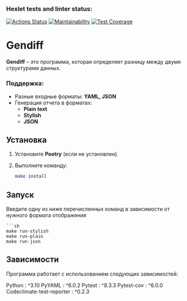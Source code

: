 ### Hexlet tests and linter status:
[![Actions Status](https://github.com/Gamabyta24/python-project-50/actions/workflows/hexlet-check.yml/badge.svg)](https://github.com/Gamabyta24/python-project-50/actions)
[![Maintainability](https://api.codeclimate.com/v1/badges/64cbc6d8086ea5653313/maintainability)](https://codeclimate.com/github/Gamabyta24/python-project-50/maintainability)
[![Test Coverage](https://api.codeclimate.com/v1/badges/64cbc6d8086ea5653313/test_coverage)](https://codeclimate.com/github/Gamabyta24/python-project-50/test_coverage)


# Gendiff

**Gendiff** – это программа, которая определяет разницу между двумя структурами данных.  

###  Поддержка:
- Разные входные форматы: **YAML, JSON**
- Генерация отчета в форматах:  
  - **Plain text**  
  - **Stylish**  
  - **JSON**  

##  Установка

1. Установите **Poetry** (если не установлен).
2. Выполните команду:

   ```sh
   make install

## Запуск

Введите одну из ниже перечисленных команд в зависимости от нужного формата отображения

    ```sh
    make run-stylish
    make run-plain
    make run-json

## Зависимости

Программа работает с использованием следующих зависимостей:

Python : ^3.10
PyYAML : ^6.0.2
Pytest : ^8.3.3
Pytest-cov : ^6.0.0
Codeclimate-test-reporter : ^0.2.3
